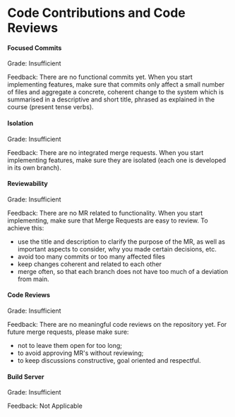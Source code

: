 # Code Contributions and Code Reviews

#### Focused Commits


Grade: Insufficient


Feedback: There are no functional commits yet. When you start implementing features, make sure that commits only affect a small number of files and aggregate a concrete, coherent change to the system which is summarised in a descriptive and short title, phrased as explained in the course (present tense verbs).

#### Isolation

Grade: Insufficient


Feedback: There are no integrated merge requests. When you start implementing features, make sure they are isolated (each one is developed in its own branch). 


#### Reviewability

Grade: Insufficient


Feedback: There are no MR related to functionality. When you start implementing, make sure that Merge Requests are easy to review. To achieve this:

- use the title and description to clarify the purpose of the MR, as well as important aspects to consider, why you made certain decisions, etc.
- avoid too many commits or too many affected files
- keep changes coherent and related to each other
- merge often, so that each branch does not have too much of a deviation from main.



#### Code Reviews

Grade: Insufficient


Feedback: There are no meaningful code reviews on the repository yet. For future merge requests, please make sure:
- not to leave them open for too long;
- to avoid approving MR's without reviewing;
- to keep discussions constructive, goal oriented and respectful.


#### Build Server

Grade: Insufficient


Feedback: Not Applicable
